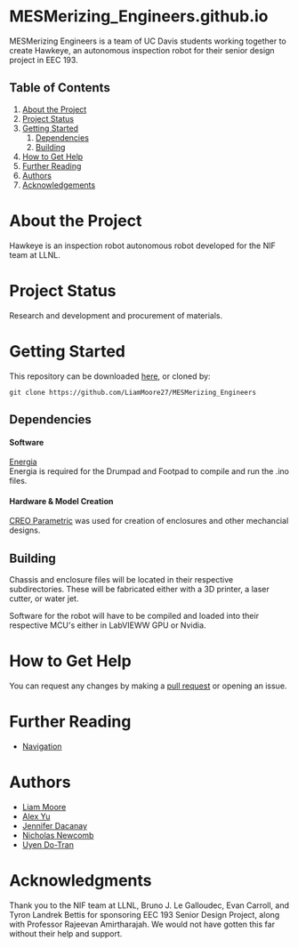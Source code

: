 # MESMerizing_Engineers.github.io

MESMerizing Engineers is a team of UC Davis students working together to create Hawkeye, an autonomous inspection robot for their senior design project in EEC 193.

## Table of Contents

1. [About the Project](#about-the-project)
2. [Project Status](#project-status)
3. [Getting Started](#getting-started)
    1. [Dependencies](#dependencies)
    1. [Building](#building)
4. [How to Get Help](#how-to-get-help)
5. [Further Reading](#further-reading)
6. [Authors](#authors)
7. [Acknowledgements](#acknowledgements)

# About the Project

Hawkeye is an inspection robot autonomous robot developed for the NIF team at LLNL. 

# Project Status

Research and development and procurement of materials.

# Getting Started

This repository can be downloaded [here](https://github.com/LiamMoore27/MESMerizing_Engineers/archive/master.zip), or cloned by:
```
git clone https://github.com/LiamMoore27/MESMerizing_Engineers
```

## Dependencies

#### Software

[Energia](https://www.ni.com/en-us/shop/labview.html)  
Energia is required for the Drumpad and Footpad to compile and run the .ino files.

#### Hardware & Model Creation

[CREO Parametric](https://www.ptc.com/en/products/creo/parametric) was used for creation of enclosures and other mechancial designs.

## Building

Chassis and enclosure files will be located in their respective subdirectories. These will be fabricated either with a 3D printer, a laser cutter, or water jet.

Software for the robot will have to be compiled and loaded into their respective MCU's either in LabVIEWW GPU or Nvidia.

# How to Get Help

You can request any changes by making a [pull request](https://github.com/LiamMoore27/MESMerizing_Engineers.github.io/pulls) or opening an issue.

# Further Reading
* [Navigation](https://www.intelrealsense.com/visual-navigation-in-robotics/)

# Authors

* [Liam Moore](https://github.com/LiamMoore27)
* [Alex Yu](https://github.com/LiamMoore27)
* [Jennifer Dacanay](https://github.com/JenDacanay)
* [Nicholas Newcomb](https://github.com/LiamMoore27)
* [Uyen Do-Tran](https://github.com/LiamMoore27)

# Acknowledgments

Thank you to the NIF team at LLNL, Bruno J. Le Galloudec, Evan Carroll, and Tyron Landrek Bettis for sponsoring EEC 193 Senior Design Project, along with Professor Rajeevan Amirtharajah. We would not have gotten this far without their help and support.

